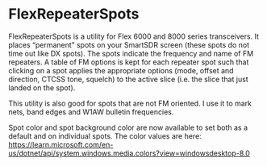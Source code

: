 # FlexRepeaterSpots
FlexRepeaterSpots is a utility for Flex 6000 and 8000 series transceivers.  It places “permanent” spots on your SmartSDR screen (these spots do not time out like DX spots).  The spots indicate the frequency and name of FM repeaters.  A table of FM options is kept for each repeater spot such that clicking on a spot applies the appropriate options (mode, offset and direction, CTCSS tone, squelch) to the active slice (i.e. the slice that just landed on the spot).

This utility is also good for spots that are not FM oriented.  I use it to mark nets, band edges and W1AW bulletin frequencies.

Spot color and spot background color are now available to set both as a default and on individual spots.  The color values are here:
https://learn.microsoft.com/en-us/dotnet/api/system.windows.media.colors?view=windowsdesktop-8.0
